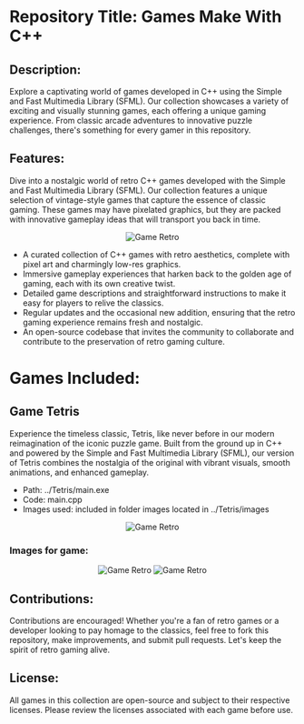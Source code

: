 # Repository Title: Games Make With C++

## Description:

<p>Explore a captivating world of games developed in C++ using the Simple and Fast Multimedia Library (SFML). Our collection showcases a variety of exciting and visually stunning games, each offering a unique gaming experience. From classic arcade adventures to innovative puzzle challenges, there's something for every gamer in this repository.</p>

## Features:

<p>Dive into a nostalgic world of retro C++ games developed with the Simple and Fast Multimedia Library (SFML). Our collection features a unique selection of vintage-style games that capture the essence of classic gaming. These games may have pixelated graphics, but they are packed with innovative gameplay ideas that will transport you back in time.</p>

<p align="center">
  <img src="https://i.imgur.com/YYvJcS4.png" alt="Game Retro">
</p>

<ul>
<li>A curated collection of C++ games with retro aesthetics, complete with pixel art and charmingly low-res graphics.</li>
<li>Immersive gameplay experiences that harken back to the golden age of gaming, each with its own creative twist.</li>
<li>Detailed game descriptions and straightforward instructions to make it easy for players to relive the classics.</li>
<li>Regular updates and the occasional new addition, ensuring that the retro gaming experience remains fresh and nostalgic.</li>
<li>An open-source codebase that invites the community to collaborate and contribute to the preservation of retro gaming culture.</li>
</ul>

# Games Included: 

<h2> Game Tetris </h2><p> Experience the timeless classic, Tetris, like never before in our modern reimagination of the iconic puzzle game. Built from the ground up in C++ and powered by the Simple and Fast Multimedia Library (SFML), our version of Tetris combines the nostalgia of the original with vibrant visuals, smooth animations, and enhanced gameplay.</p>

<ul>
<li>Path: ../Tetris/main.exe</li>
<li>Code: main.cpp</li>
<li>Images used: included in folder images located in ../Tetris/images</li>
</ul>

<p align="center">
  <img src="https://i.imgur.com/EYr9Jcp.png" alt="Game Retro">
</p>

<h3>Images for game:</h3>

<p align="center">
  <img src="https://i.imgur.com/cnKknai.png" alt="Game Retro">
  <img src="https://i.imgur.com/OZSqy7L.png" alt="Game Retro">
</p>

## Contributions:

Contributions are encouraged! Whether you're a fan of retro games or a developer looking to pay homage to the classics, feel free to fork this repository, make improvements, and submit pull requests. Let's keep the spirit of retro gaming alive.

## License:

All games in this collection are open-source and subject to their respective licenses. Please review the licenses associated with each game before use.

